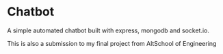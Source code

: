 # Chatbot
A simple automated chatbot built with express, mongodb and socket.io.

This is also a submission to my final project from AltSchool of Engineering 
